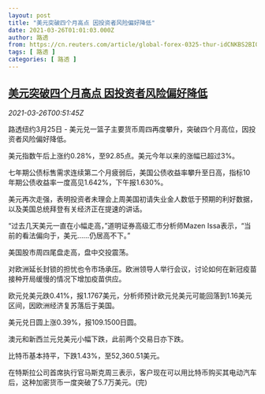 ```yaml
---
layout: post
title: "美元突破四个月高点 因投资者风险偏好降低"
date: 2021-03-26T01:01:03.000Z
author: 路透
from: https://cn.reuters.com/article/global-forex-0325-thur-idCNKBS2BI01Q
tags: [ 路透 ]
categories: [ 路透 ]
---
```

<!--1616720463000-->
[美元突破四个月高点 因投资者风险偏好降低](https://cn.reuters.com/article/global-forex-0325-thur-idCNKBS2BI01Q)
------

<div>
<div><i>2021-03-26T00:51:45Z</i></div><p>路透纽约3月25日 - 美元兑一篮子主要货币周四再度攀升，突破四个月高位，因投资者风险偏好降低。</p><p>美元指数午后上涨约0.28%，至92.85点。美元今年以来的涨幅已超过3%。</p><p>七年期公债标售需求连续第二个月疲弱后，美国公债收益率攀升至日高，指标10年期公债收益率一度高见1.642%，下午报1.630%。</p><p>美元再次走强，表明投资者未理会上周美国初请失业金人数低于预期的利好数据，以及美国总统拜登有关经济正在提速的讲话。</p><p>“过去几天美元一直在小幅走高，”道明证券高级汇市分析师Mazen Issa表示，“当前的看法偏向于，美元……仍居高不下。”</p><p>美国股市周四尾盘走高，盘中交投震荡。</p><p>对欧洲延长封锁的担忧也令市场承压。欧洲领导人举行会议，讨论如何在新冠疫苗接种开局缓慢的情况下增加疫苗供应。</p><p>欧元兑美元跌0.41%，报1.1767美元，分析师预计欧元兑美元可能回落到1.16美元区间，因欧洲经济复苏落后于美国。</p><p>美元兑日圆上涨0.39%，报109.1500日圆。</p><p>澳元和新西兰元兑美元小幅下跌，此前两个交易日亦下跌。</p><p>比特币基本持平，下跌1.43%，至52,360.51美元。</p><p>在特斯拉公司首席执行官马斯克周三表示，客户现在可以用比特币购买其电动汽车后，这种加密货币一度突破了5.7万美元。(完)</p>
</div>
